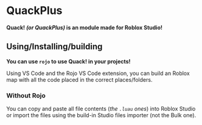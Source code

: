 # QuackPlus
**Quack! _(or QuackPlus)_ is an module made for Roblox Studio!**

## Using/Installing/building
**You can use `rojo` to use Quack! in your projects!**

Using VS Code and the Rojo VS Code extension, you can build an Roblox map with all the code placed in the correct places/folders.

### Without Rojo
You can copy and paste all file contents (_the `.luau` ones_) into Roblox Studio or import the files using the build-in Studio files importer (not the Bulk one).
